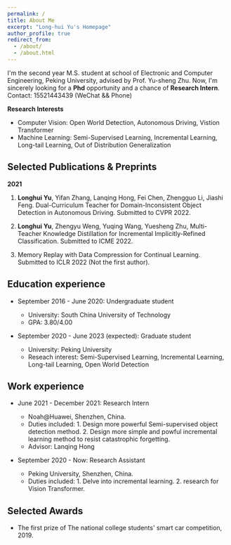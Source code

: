 ```yaml
---
permalink: /
title: About Me
excerpt: "Long-hui Yu's Homepage"
author_profile: true
redirect_from: 
  - /about/
  - /about.html
---
```


I'm the second year M.S. student at school of Electronic and Computer Engineering, Peking University, advised by Prof. Yu-sheng Zhu. Now, I'm sincerely looking for a **Phd** opportunity and a chance of **Research Intern**.   Contact: 15521443439 (WeChat && Phone)

**Research Interests**

* Computer Vision: Open World Detection, Autonomous Driving, Vistion Transformer
* Machine Learning: Semi-Supervised Learning, Incremental Learning, Long-tail Learning, Out of Distribution Generalization

## Selected Publications & Preprints
**2021**

1. **Longhui Yu**, Yifan Zhang, Lanqing Hong, Fei Chen, Zhengguo Li, Jiashi Feng. Dual-Curriculum Teacher for Domain-Inconsistent Object Detection in Autonomous Driving. Submitted to CVPR 2022.

2. **Longhui Yu**, Zhengyu Weng, Yuqing Wang, Yuesheng Zhu, Multi-Teacher Knowledge Distillation for Incremental Implicitly-Refined Classification. Submitted to ICME 2022.

3. Memory Replay with Data Compression for Continual Learning. Submitted to ICLR 2022 (Not the first author).


## Education experience

* September 2016 - June 2020: Undergraduate student
  * University: South China University of Technology
  * GPA: 3.80/4.00

* September 2020 - June 2023 (expected): Graduate student
  * University: Peking University
  * Reseach interest:  Semi-Supervised Learning, Incremental Learning, Long-tail Learning, Open World Detection

## Work experience

* June 2021 - December 2021: Research Intern
  * Noah@Huawei, Shenzhen, China.
  * Duties included: 1. Design more powerful Semi-supervised object detection method. 2. Design more simple and powful incremental learning method to resist catastrophic forgetting.
  * Advisor: Lanqing Hong

* September 2020 - Now: Research Assistant
  * Peking University, Shenzhen, China.
  * Duties included: 1. Delve into incremental learning. 2. research for Vision Transformer.

## Selected Awards

* The first prize of The national college students' smart car competition, 2019.
